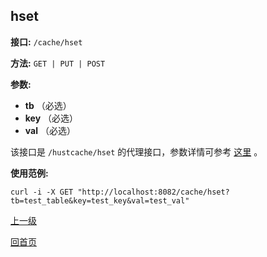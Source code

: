 ## hset ##

**接口:** `/cache/hset`

**方法:** `GET | PUT | POST`

**参数:** 

*  **tb** （必选）  
*  **key** （必选）  
*  **val** （必选）  

该接口是 `/hustcache/hset` 的代理接口，参数详情可参考 [这里](../../hustdb/hustcache/hset.md) 。

**使用范例:**

    curl -i -X GET "http://localhost:8082/cache/hset?tb=test_table&key=test_key&val=test_val"

[上一级](../cache.md)

[回首页](../../../index.md)